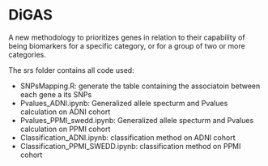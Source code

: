 # DiGAS
A new methodology to prioritizes genes in relation to their capability of being biomarkers for a specific category, or for a group of two or more categories.

The srs folder contains all code used:

* SNPsMapping.R: generate the table containing the associatoin between each gene a its SNPs
* Pvalues_ADNI.ipynb: Generalized allele specturm and Pvalues calculation on ADNI cohort
* Pvalues_PPMI_swedd.ipynb: Generalized allele specturm and Pvalues calculation on PPMI cohort
* Classification_ADNI.ipynb: classification method on ADNI cohort
* Classification_PPMI_SWEDD.ipynb: classification method on PPMI cohort


